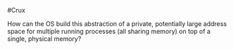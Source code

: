 #Crux 

How can the OS build this abstraction of a private, potentially large address space for multiple running processes (all sharing memory) on top of a single, physical memory?